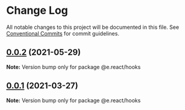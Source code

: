 # Change Log

All notable changes to this project will be documented in this file.
See [Conventional Commits](https://conventionalcommits.org) for commit guidelines.

## [0.0.2](https://github.com/eleven-net-cn/fe-ground/compare/@e.react/hooks@0.0.1...@e.react/hooks@0.0.2) (2021-05-29)

**Note:** Version bump only for package @e.react/hooks

## [0.0.1](https://github.com/eleven-net-cn/fe-ground/compare/@e.react/hooks@1.1.0...@e.react/hooks@0.0.1) (2021-03-27)

**Note:** Version bump only for package @e.react/hooks

